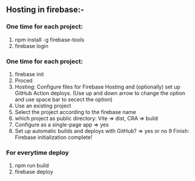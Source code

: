 ## Hosting in firebase:-


### One time for each project: 

1. npm install -g firebase-tools
2. firebase login

### One time for each project: 

1. firebase init
2. Proced
3. Hosting: Configure files for Firebase Hosting and (optionally) set up GitHub Action deploys.  (Use up and down arrow to change the option and use space bar to secect the option)
4. Use an existing project
5. Select the project according to the firebase name
6. which project as public directory: Vite => dist, CRA => build
7. Configure as a single-page app => yes
8. Set up automatic builds and deploys with GitHub? => yes or no
9 Finish: Firebase initialization complete!

### For everytime deploy

1. npm run build
2. firebase deploy